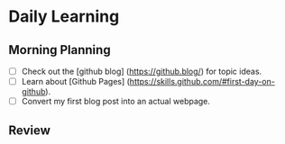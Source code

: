 # Daily Learning
## Morning Planning
- [ ] Check out the [github blog] (https://github.blog/) for topic ideas.
- [ ] Learn about [Github Pages] (https://skills.github.com/#first-day-on-github).
- [ ] Convert my first blog post into an actual webpage.
## Review

